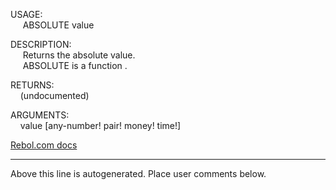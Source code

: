 USAGE:  
&nbsp;&nbsp;&nbsp;&nbsp;&nbsp;ABSOLUTE&nbsp;value&nbsp;  
  
DESCRIPTION:  
&nbsp;&nbsp;&nbsp;&nbsp;&nbsp;Returns&nbsp;the&nbsp;absolute&nbsp;value.  
&nbsp;&nbsp;&nbsp;&nbsp;&nbsp;ABSOLUTE&nbsp;is&nbsp;a&nbsp;function&nbsp;.  
  
RETURNS:  
&nbsp;&nbsp;&nbsp;&nbsp;(undocumented)  
  
ARGUMENTS:  
&nbsp;&nbsp;&nbsp;&nbsp;value&nbsp;[any-number!&nbsp;pair!&nbsp;money!&nbsp;time!]  

[Rebol.com docs](http://www.rebol.com/r3/docs/functions/absolute.html)
___
Above this line is autogenerated. Place user comments below.